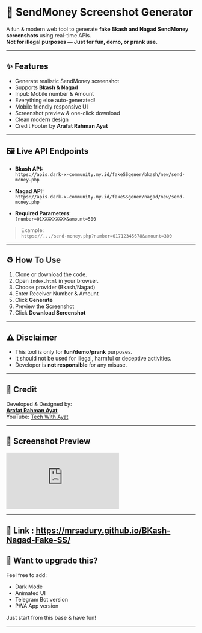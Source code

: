 # 📲 SendMoney Screenshot Generator

A fun & modern web tool to generate **fake Bkash and Nagad SendMoney screenshots** using real-time APIs.  
**Not for illegal purposes — Just for fun, demo, or prank use.**

---

## ✨ Features

- Generate realistic SendMoney screenshot
- Supports **Bkash & Nagad**
- Input: Mobile number & Amount
- Everything else auto-generated!
- Mobile friendly responsive UI
- Screenshot preview & one-click download
- Clean modern design
- Credit Footer by **Arafat Rahman Ayat**

---

## 🖼️ Live API Endpoints

- **Bkash API:**  
  `https://apis.dark-x-community.my.id/fakeSSgener/bkash/new/send-money.php`

- **Nagad API:**  
  `https://apis.dark-x-community.my.id/fakeSSgener/nagad/new/send-money.php`

- **Required Parameters:**  
  `?number=01XXXXXXXXX&amount=500`

> Example:  
> `https://.../send-money.php?number=01712345678&amount=300`

---

## ⚙️ How To Use

1. Clone or download the code.
2. Open `index.html` in your browser.
3. Choose provider (Bkash/Nagad)
4. Enter Receiver Number & Amount
5. Click **Generate**
6. Preview the Screenshot
7. Click **Download Screenshot**

---

## ⚠️ Disclaimer

- This tool is only for **fun/demo/prank** purposes.
- It should not be used for illegal, harmful or deceptive activities.
- Developer is **not responsible** for any misuse.

---

## 🙌 Credit

Developed & Designed by:  
**[Arafat Rahman Ayat](https://t.me/twa_x_main)**  
YouTube: [Tech With Ayat](https://www.youtube.com/@twayat)

---

## 📸 Screenshot Preview

![Demo Screenshot](https://apis.dark-x-community.my.id/fakeSSgener/bkash/new/send-money.php?number=01700000000&amount=999)

---

## 🔗 Link : https://mrsadury.github.io/BKash-Nagad-Fake-SS/

## 🧪 Want to upgrade this?

Feel free to add:
- Dark Mode
- Animated UI
- Telegram Bot version
- PWA App version

Just start from this base & have fun!

---
